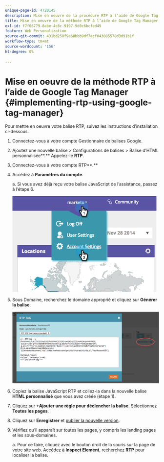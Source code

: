 ```yaml
---
unique-page-id: 4720145
description: Mise en oeuvre de la procédure RTP à l’aide de Google Tag Manager - Documents Marketo - Documentation du produit
title: Mise en oeuvre de la méthode RTP à l’aide de Google Tag Manager
exl-id: f7f06779-8abe-4c8c-9197-9d0c6bcfed49
feature: Web Personalization
source-git-commit: 431bd258f9a68bbb9df7acf043085578d3d91b1f
workflow-type: tm+mt
source-wordcount: '156'
ht-degree: 0%

---
```


# Mise en oeuvre de la méthode RTP à l’aide de Google Tag Manager {#implementing-rtp-using-google-tag-manager}

Pour mettre en oeuvre votre balise RTP, suivez les instructions d’installation ci-dessous.

1. Connectez-vous à votre compte Gestionnaire de balises Google.

1. Ajoutez une nouvelle balise > Configurations de balises > Balise d’HTML personnalisée**.** Appelez-le **RTP**.

1. Connectez-vous à votre compte RTP**.**

1. Accédez à **Paramètres du compte**.

   a. Si vous avez déjà reçu votre balise JavaScript de l’assistance, passez à l’étape 6.

   ![](assets/image2014-11-30-15-3a19-3a21.png)

1. Sous Domaine, recherchez le domaine approprié et cliquez sur **Générer la balise**.

   ![](assets/image2014-11-30-15-3a20-3a17.png)

1. Copiez la balise JavaScript RTP et collez-la dans la nouvelle balise **HTML personnalisé** que vous avez créée (étape 1).

1. Cliquez sur **+Ajouter une règle pour déclencher la balise**. Sélectionnez **Toutes les pages**.

1. Cliquez sur **Enregistrer** et [publier la nouvelle version](https://support.google.com/tagmanager/answer/2699097?hl=en).

1. Vérifiez qu’il apparaît sur toutes les pages, y compris les landing pages et les sous-domaines.

   a. Pour ce faire, cliquez avec le bouton droit de la souris sur la page de votre site web. Accédez à **Inspect Element**, recherchez **RTP** pour localiser la balise.
